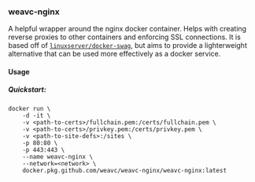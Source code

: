 ### weavc-nginx

A helpful wrapper around the nginx docker container. Helps with creating reverse proxies to other containers and enforcing SSL connections. It is based off of [`linuxserver/docker-swag`](https://github.com/linuxserver/docker-swag), but aims to provide a lighterweight alternative that can be used more effectively as a docker service.

#### Usage

##### Quickstart:
```
docker run \
    -d -it \
    -v <path-to-certs>/fullchain.pem:/certs/fullchain.pem \
    -v <path-to-certs>/privkey.pem:/certs/privkey.pem \
    -v <path-to-site-defs>:/sites \
    -p 80:80 \
    -p 443:443 \
    --name weavc-nginx \
    --network=<network> \
    docker.pkg.github.com/weavc/weavc-nginx/weavc-nginx:latest
```
